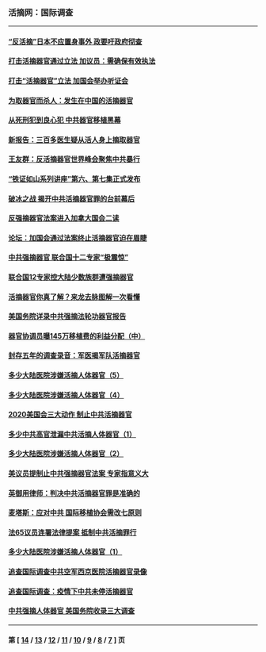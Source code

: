 ### 活摘网：国际调查
---
#### [“反活摘”日本不应置身事外 政要吁政府彻查](../../pages/nf5947/n13971188.md?05060430) 
#### [打击活摘器官通过立法 加议员：需确保有效执法](../../pages/nf5947/n13886356.md?05060430) 
#### [打击“活摘器官”立法 加国会举办听证会](../../pages/nf5947/n13869362.md?05060430) 
#### [为取器官而杀人：发生在中国的活摘器官](../../pages/nf5947/n13794731.md?05060430) 
#### [从死刑犯到良心犯 中共器官移植黑幕](../../pages/nf5947/n13764669.md?05060430) 
#### [新报告：三百多医生疑从活人身上摘取器官](../../pages/nf5947/n13703044.md?05060430) 
#### [王友群：反活摘器官世界峰会聚焦中共暴行](../../pages/nf5947/n13250738.md?05060430) 
#### [“铁证如山系列讲座”第六、第七集正式发布](../../pages/nf5947/n13106287.md?05060430) 
#### [破冰之战 揭开中共活摘器官罪的台前幕后](../../pages/nf5947/n13082457.md?05060430) 
#### [反强摘器官法案进入加拿大国会二读](../../pages/nf5947/n13033450.md?05060430) 
#### [论坛：加国会通过法案终止活摘器官迫在眉睫](../../pages/nf5947/n13029839.md?05060430) 
#### [中共强摘器官 联合国十二专家“极震惊”](../../pages/nf5947/n13024313.md?05060430) 
#### [联合国12专家控大陆少数族群遭强摘器官](../../pages/nf5947/n13023877.md?05060430) 
#### [活摘器官你真了解？来龙去脉图解一次看懂](../../pages/nf5947/n13013820.md?05060430) 
#### [美国务院详录中共强摘法轮功器官报告](../../pages/nf5947/n12944519.md?05060430) 
#### [器官协调员曝145万移植费的利益分配（中）](../../pages/nf5947/n12894547.md?05060430) 
#### [封存五年的调查录音：军医揭军队活摘器官](../../pages/nf5947/n12798692.md?05060430) 
#### [多少大陆医院涉嫌活摘人体器官（5）](../../pages/nf5947/n12768383.md?05060430) 
#### [多少大陆医院涉嫌活摘人体器官（4）](../../pages/nf5947/n12664434.md?05060430) 
#### [2020美国会三大动作 制止中共活摘器官](../../pages/nf5947/n12682004.md?05060430) 
#### [多少中共高官泄漏中共活摘人体器官（1）](../../pages/nf5947/n12671234.md?05060430) 
#### [多少大陆医院涉嫌活摘人体器官（2）](../../pages/nf5947/n12655589.md?05060430) 
#### [美议员提制止中共强摘器官法案 专家指意义大](../../pages/nf5947/n12630561.md?05060430) 
#### [英御用律师：判决中共活摘器官罪是准确的](../../pages/nf5947/n12580740.md?05060430) 
#### [麦塔斯：应对中共 国际移植协会需改七原则](../../pages/nf5947/n12514711.md?05060430) 
#### [法65议员连署法律提案 抵制中共活摘罪行](../../pages/nf5947/n12437047.md?05060430) 
#### [多少大陆医院涉嫌活摘人体器官（1）](../../pages/nf5947/n12414284.md?05060430) 
#### [追查国际调查中共空军西京医院活摘器官录像](../../pages/nf5947/n12348837.md?05060430) 
#### [追查国际调查：疫情下中共未停活摘器官](../../pages/nf5947/n12273415.md?05060430) 
#### [中共强摘人体器官 美国务院收录三大调查](../../pages/nf5947/n12181488.md?05060430) 

---
#### 第 [ [14](./14.md?05060430) / [13](./13.md?05060430) / [12](./12.md?05060430) / [11](./11.md?05060430) / [10](./10.md?05060430) / [9](./9.md?05060430) / [8](./8.md?05060430) / [7](./7.md?05060430) ] 页
